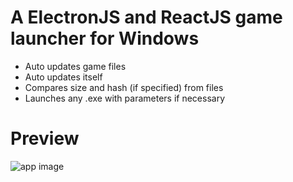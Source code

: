 # A ElectronJS and ReactJS game launcher for Windows
* Auto updates game files
* Auto updates itself
* Compares size and hash (if specified) from files
* Launches any .exe with parameters if necessary

# Preview
![app image](https://i.imgur.com/VgmQweh.gif)
